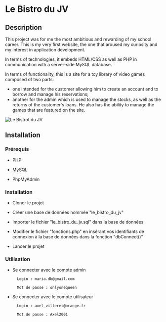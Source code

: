 # Le Bistro du JV

## Description

This project was for me the most ambitious and rewarding of my school career. This is my very first website, the one that aroused my curiosity and my interest in application development.

In terms of technologies, it embeds HTML/CSS as well as PHP in communication with a server-side MySQL database.

In terms of functionality, this is a site for a toy library of video games composed of two parts:
- one intended for the customer allowing him to create an account and to borrow and manage his reservations;
- another for the admin which is used to manage the stocks, as well as the returns of the customer's loans. He also has the ability to manage the games that are featured on the site.

![Le Bistrot du JV](https://axel-villeret.netlify.app/lebistrodujv.40b589d1.png)

## Installation

### Prérequis

- PHP

- MySQL

- PhpMyAdmin

### Installation

- Cloner le projet

- Créer une base de données nommée "le_bistro_du_jv"

- Importer le fichier "le_bistro_du_jv.sql" dans la base de données

- Modifier le fichier "fonctions.php" en insérant vos identifiants de connexion à la base de données dans la fonction "dbConnect()"

- Lancer le projet

### Utilisation

- Se connecter avec le compte admin

        Login : maria.db@gmail.com

        Mot de passe : onlyonequeen

- Se connecter avec le compte utilisateur

        Login : axel_villeret@orange.fr

        Mot de passe : Axel2001
